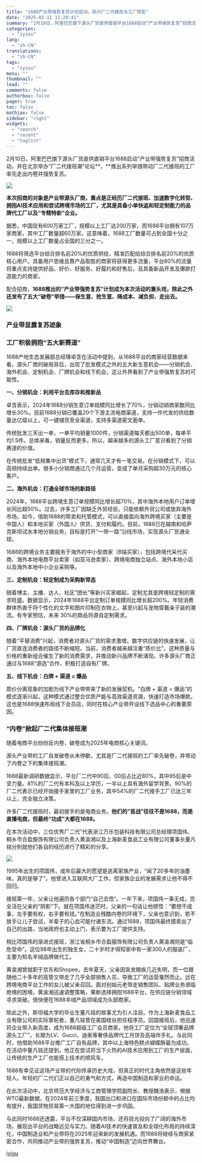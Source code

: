 ```yaml
---
title: "1688产业带强势复苏计划启动，助力厂二代接班与工厂转型"
date: "2025-02-11 11:20:41"
summary: "2月10日，阿里巴巴旗下源头厂货直供直销平台1688启动“产业带强势复苏”招商活动，并在北京举办“厂..."
categories:
  - "iyiou"
lang:
  - "zh-CN"
translations:
  - "zh-CN"
tags:
  - "iyiou"
menu: ""
thumbnail: ""
lead: ""
comments: false
authorbox: false
pager: true
toc: false
mathjax: false
sidebar: "right"
widgets:
  - "search"
  - "recent"
  - "taglist"
---
```


2月10日，阿里巴巴旗下源头厂货直供直销平台1688启动“产业带强势复苏”招商活动，并在北京举办“厂二代接班潮”论坛**，**推出系列举措带动厂二代接班的工厂率先走出内卷并强势复苏。

![](https://diting-hetu.iyiou.com/qrWp7IcA9Tr8LdheCc1M.jpeg)

**本次招商的对象是产业带源头厂商，重点是正经历厂二代接班、加速数字化转型、拥抱AI技术应用和尝试跨境市场的工厂，尤其是具备小单快返和轻定制能力的品牌代工厂以及“专精特新”企业。**

据悉，中国现有600万家工厂，规模以上工厂达200万家，而1688平台拥有107万家商家，其中工厂数量超60万家。这意味着，1688工厂数量可占到全国十分之一，规模以上工厂数量占全国的三分之一。

1688将筛选平台综合排名前20%的优质供给，精准匹配给综合排名前20%的优质核心用户。具备用户思维且靠产品取胜的商家将获得更多流量，平台80%的流量将重点支持提供好品、好价、好服务、好履约和好售后，且具备新品开发及爆款打造能力的商家。

配合招商，**1688推出的“产业带强势复苏”计划成为本次活动的重头戏，除此之外还发布了五大“破卷”举措——保生意、抢生意、降成本、减负担、走出去。**

![](https://diting-hetu.iyiou.com/ALmcrvULP8GUVdc2sxNK.jpeg)
### 产业带显露复苏迹象

### 工厂积极拥抱“五大新赛道”

1688产地生态发展部总经理卓含在活动中提到，从1688平台的商家经营数据来看，源头厂商的破局背后，出现了批发模式之外的五大新生意机会——分销机会、海外机会、定制机会、厂牌机会和线下机会，这让外界看到了产业带强势复苏的可能性。

**一、分销机会：利用平台去库存和推新品**

卓含表示，2024年1688分销生意订单规模同比增长了70%，分销动销商家数同比增长30%。目前1688分销已覆盖20个下游主流电商渠道，支持一件代发的供给数量达亿级以上，可一键铺货至全渠道，支持多渠道密文面单。

传统批发三天出一单，一单平均销量1000件，分销渠道每天都出500单，每单平均1.5件。总体来看，销量反而更多。所以，越来越多的源头工厂意识看到了分销赛道的价值。

在传统批发“低频集中出货”模式下，通常几天才有一笔交易。在分销模式下，可以高频持续出单。很多小分销商通过几个月运营，变成了单月采购超30万元的核心客户。

**二、海外机会：打通全球市场的新路径**

2024年，1688平台跨境生意订单规模同比增长超70%，其中海外本地用户订单增长同比超50%。过去，许多工厂因缺乏外贸经验，只能依赖外贸公司或放弃海外市场。如今，借助1688的帮卖和托管模式，可以直接面向海外跨境买家（主要是中国人）和本地买家（外国人）供货、支付和履约。目前，1688已在越南和哈萨克斯坦试水本地分销业务，目标是打开“一带一路”沿线市场，实现源头厂货通全球。

1688的跨境业务主要服务于海外的中小型商家（B端买家），包括跨境代采代买商、海外本地电商平台卖家（如亚马逊卖家）、跨境电商独立站点、海外本地小店以及海外本地中小企业采购等。

**三、定制机会：轻定制成为采购新常态**

随着博主、主播、达人、社区“团长”等新兴买家崛起，定制尤其是跨境轻定制的需求旺盛。数据显示，2024年1688平台定制订单规模同比增长超200%。年轻消费群体热衷于将个性化的文字和图片印制在衣物上，甚至兴起与宠物穿戴亲子装的潮流。有专家预估，未来 30%的商品将源自定制需求。

**四、厂牌机会：源头厂货的品牌化**

随着“平替消费”兴起，消费者对源头厂货的需求激增。数字供应链的快速发展，让厂货直连消费者的路径不断缩短。当前，消费者越来越注重“质价比”，这种质量与价格的重新组合催生了新的消费需求，并推动新兴品牌不断涌现。许多源头厂商正通过与1688“源选”合作，积极打造自有厂牌。

**五、线下机会：白牌 + 渠道 = 爆品**

质价分离现象的加剧为线下产业带带来了新的发展契机。“白牌 + 渠道 = 爆品”的模式逐渐兴起，这种模式通过整合优质产能与高效渠道资源，快速打造市场爆款。这也是1688快速布局线下会员店，同时在核心产业带开设线下选品中心的重要原因。

### “内卷”掀起厂二代集体接班潮

随着电商平台纷纷反内卷，破卷成为2025年电商核心关键词。

源头产业带的工厂自发破卷从未停歇，尤其是厂二代接班的工厂率先破卷，并带动了内卷之下的集体接班潮。

1688最新调研数据显示，平台厂二代中90后、00后占比近80%，其中95后是中坚力量。81%的厂二代有本科及以上学历，一半以上具有海外留学背景。90%的厂二代表示已经开始接手家里的工厂业务，其中54%的厂二代接手工厂已达三年以上，完全独立决策。

许多厂二代接班时，最初接手的是电商业务。**他们的“首战”往往不是1688，而是直播电商，但最终“功成”大都在1688。**

在本次活动中，三位优秀厂二代”代表浙江万乐包装科技有限公司总经理项国伟、桐乡市合盈服饰有限公司负责人黄渝湘以及上海新麦食品工业有限公司董事长董凡铭分别就他们各自的经历进行了精彩的分享。

![](https://diting-hetu.iyiou.com/UQYb3MJY5PwV2BFJ8jZY.jpeg)

1995年出生的项国伟，成年后最大的愿望是逃离家族产业，“闻了20多年的油墨味，真的是够了”。他曾进入互联网大厂工作，但家族企业的发展需求让他不得不回归。

接班第一年，父亲让他遍历各个部门“自己去悟”。一年下来，项国伟一事无成，完全活在父亲的“阴影”下。就在项国伟迷茫时，父亲的一句话让他顿悟：“要想干成事，左手要有权，右手要有钱。”在制造业残酷内卷的环境下，父亲也意识到，若不放手让儿子尝试，半辈子的心血可能付诸东流。通过1688，项国伟最终摸索出了自己的出路，当地政府也主动上门，表示要为工厂提供支持。

相比项国伟的渐进式接班，浙江省桐乡市合盈服饰有限公司负责人黄渝湘则是“临危受命”。这位98年出生的独生女，二十岁时才得知家中有一家300人的服装厂，主要为知名羊绒品牌做代工。

黄渝湘曾就职于京东和Shopee，去年夏天，父亲因突发眼疾几近失明，而一位跟随他二十多年的高管又带走了几乎全部销售人员，导致工厂的运营戛然而止。远在跨境电商平台工作的女儿被父亲召回。面对创始元老带走销售团队、贴牌业务濒临绝境的困境，黄渝湘迅速调整策略，果断选择拥抱1688平台，在供应链分销领域寻求突破。很快便在1688羊绒产品领域成为头部商家。

除此之外，斯坦福大学的毕业生董凡铭的故事尤为引人注目。作为上海新麦食品工业有限公司的实际掌舵者，董凡铭曾在美国硅谷担任程序员。回国接班后，他迅速将企业带入新高度，成为1688超级工厂会员商家。他将工厂定位为“全球顶奢品牌源头工厂”，长期为LV、Gucci、迪奥等奢侈品牌代工月饼及高端伴手礼。与此同时，他借助1688平台推广工厂自有品牌，其中以上海特色糕点蝴蝶酥最为成功。在活动中董凡铭还提到，他正在尝试将当下火热的AI技术应用到工厂的生产层面，让传统的生产工厂也能搭上技术的顺风车。

1688有幸见证这场产业带的代际传承历史大戏，但真正的时代主角依然是这些年轻人。年轻的厂二代们正以自己的勇气和方式，再造中国制造和家业的命运。

在此次活动中，北京师范大学经济与工商管理学院副院长、教授魏浩表示，根据WTO最新数据，在2024年前三季度，我国出口和进口在国际市场份额中的占比均有提升，我国货物贸易第一大国的地位得到进一步巩固。

与此同时1688还透露，平台不仅深耕国内市场，还将目光投向了广阔的海外市场，展现出平台的战略远见与实力。随着AI技术的快速普及和全球化布局的持续深化，中国制造业和产业带将在2025年迎来新的发展机遇。而1688将继续与商家紧密合作，共同推动产业带的强势复苏，推动“中国制造”迈向世界舞台。

[iyiou](https://www.iyiou.com/news/202502111089925)
